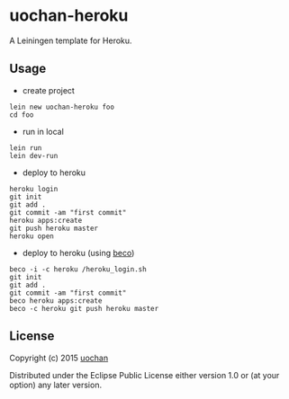 # uochan-heroku

A Leiningen template for Heroku.

## Usage

 * create project
```
lein new uochan-heroku foo
cd foo
```
 * run in local
```
lein run
lein dev-run
```

 * deploy to heroku
```
heroku login
git init
git add .
git commit -am "first commit"
heroku apps:create
git push heroku master
heroku open
```

 * deploy to heroku (using [beco](https://github.com/liquidz/beco))
```
beco -i -c heroku /heroku_login.sh
git init
git add .
git commit -am "first commit"
beco heroku apps:create
beco -c heroku git push heroku master
```

## License

Copyright (c) 2015 [uochan](http://twitter.com/uochan)

Distributed under the Eclipse Public License either version 1.0 or (at
your option) any later version.
